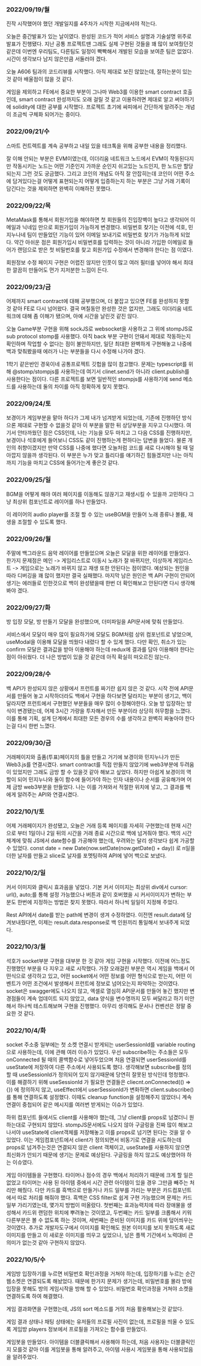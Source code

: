 ### 2022/09/19/월

진작 시작했어야 했던 개발일지를 4주차가 시작한 지금에서야 적는다.

오늘은 중간발표가 있는 날이였다. 완성된 코드가 적어 서비스 설명과 기술설명 위주로 발표가 진행됐다. 지난 공통 프로젝트땐 그래도 실제 구현된 것들을 꽤 많이 보여줬던것 같은데 이번엔 우리팀도, 다른팀도 일정이 빡빡해서 개발된 모습을 보여준 팀은 없었다. 시간이 생각보다 남지 않은만큼 서둘러야 겠다.

오늘 A606 팀과의 코드리뷰를 시작했다. 아직 제대로 보진 않았는데, 잘하는분이 있는것 같아 배울점이 많을 것  같다.

게임을 제외하고 FE에서 중요한 부분이 그나마 Web3를 이용한 smart contract 호출인데, smart contract 완성까지도 오래 걸릴 것 같고 이용하려면 제대로 알고 써야하기에 solidity에 대한 공부를 시작했다. 프로젝트 초기에 싸피에서 간단하게 알려주는 개념이 조금씩 구체화 되어가는 중이다.



### 2022/09/21/수

스마트 컨트렉트를 계속 공부하고 내일 있을 테크톡을 위해 공부한 내용을 정리했다.

잘 이해 안되는 부분은 EVM이였는데, 이더리움 네트워크 노드에서 EVM이 작동된다지만 작동시키는 노드는 어떤 기준인지 가까운 순인지 쉬고있는 노드인지, 한 노드만 할당되는지 그런 것도 궁금했다. 그리고 코인의 개념도 아직 잘 안잡히는데 코인이 어떤 주소에 담겨있다는걸 어떻게 표현되는지 어떻게 입증하는지 하는 부분은 그냥 거래 기록이 담긴다는 것을 제외하면 완벽히 이해하진 못했다.



### 2022/09/22/목

MetaMask를 통해서 회원가입을 해야하면 첫 회원들의 진입장벽이 높다고 생각되어 이메일과 닉네임 만으로 회원가입이 가능하게 변경했다. 비밀번호 찾기는 이전에 석호, 민지누나네 팀이 만들었던 기능이 있어 이메일 보내기로 비밀번호 찾기가 가능하게 되었다. 약간 아쉬운 점은 회원가입시 비밀번호를 입력하는 것이 아니라 가입한 이메일로 들어가 랜덤으로 받은 첫 비밀번호를 찾고 회원가입 수정에서 변경해야 한다는 점 이였다.

회원정보 수정 페이지 구현은 어렵진 않지만 인풋이 많고 여러 필터를 넣어야 해서 최대한 깔끔히 만들어도 먼가 지저분한 느낌이 든다.



### 2022/09/23/금

어제까지 smart contract에 대해 공부했으며, 더 붙잡고 있으면 FE를 완성하지 못할 것 같아 FE로 다시 넘어왔다. 결국 며칠동안 완성한 것은 없지만, 그래도 이더리움 네트워크에 대해 좀 이해가 됐으며, 아예 시간을 날린것 같진 않다.

오늘 Game부분 구현을 위해 sockJS로 websocket을 사용하고 그 위에 stompJS로 sub protocol stomp를 사용했다. 아직 back 부분 구현이 안돼서 제대로 작동하는지 확인하며 작업할 수 없다는 점이 불안하지만, 일단 최대한 완벽하게 구현해놓고 나중에 백과 맞춰봤을때 에러가 나는 부분들을 다시 수정해 나가야 겠다.

1학기 같은반인 경욱이네 공통프로젝트 깃헙을 많이 참고했다. 문제는 typescript를 위해 @stomp/stompjs를 사용하는데 여기서 clinet.send가 아니라 client.publish를 사용한다는 점이다. 다른 프로젝트를 보면 일반적인 stompjs를 사용하기에 send 메소드를 사용하는데 둘의 차이를 아직 정확하게 찾지 못했다.



### 2022/09/24/토

보경이가 게임부분을 맡아 하다가 그제 내가 넘겨받게 되었는데, 기존에 진행하던 방식으론 제대로 구현할 수 없을것 같아 이 부분을 말한 뒤 상당부분을 지우고 다시했다. 여기서 안타까웠던 점은 CSS인데, 나는 기능을 모두 마치고 그 다음 CSS를 진행하지만, 보경이나 석호에게 들어보니 CSS도 같이 진행하는게 편하다는 답변을 들었다. 물론 개인의 취향이겠지만 만약 CSS를 나중에 했다면 오늘처럼 코드를 새로 다시해야 될 때 덜 아깝지 않을까 생각된다. 이 부분은 누가 맞고 틀리다를 얘기하긴 힘들겠지만 나는 아직까지 기능을 마치고 CSS에 들어가는게 좋은것 같다.



### 2022/09/25/일

BGM을 어떻게 해야 여러 페이지를 이동해도 않끊기고 재생시킬 수 있을까 고민하다 그냥 최상위 컴포넌트로 레이어를 하나 만들었다.

이 레이어의 audio player를 조절 할 수 있는 useBGM을 만들어 노래 종류나 볼륨, 재생을 조절할 수 있도록 했다.



### 2022/09/26/월

주말에 백그라운드 음악 레이어를 만들었으며 오늘은 모달을 위한 레이어를 만들었다. 한가지 문제점은 메인 -> 게임리스트로 이동시 노래가 잘 바뀌지만, 이상하게 게임리스트 -> 게임으로는 노래가 바뀌지 않고 재생 또한 안된다는 점이였다. 예상되는 원인을 따라 디버깅을 꽤 많이 했지만 결국 실패했다. 마지막 남은 원인은 백 API 구현이 안되어 생기는 에러들로 인한것으로 백이 완성됐을때 한번 더 확인해보고 안된다면 다시 생각해 봐야 겠다.



### 2022/09/27/화

방 입장 모달, 방 만들기 모달을 완성했으며, 더미파일을 API문서에 맞춰 만들었다.

서비스에서 모달이 매우 많이 필요하기에 모달도 BGM처럼 상위 컴포넌트로 넣었으며, useModal을 이용해 모달을 띄웠다 내렸다 할 수 있게 했다. 다만 확인, 취소가 있는 confirm 모달은 결과값을 받아 이용해야 하는데 redux에 결과를 담아 이용해야 한다는 점이 아쉬웠다. 더 나은 방법이 있을 것 같은데 아직 확실히 떠오르진 않는다.



### 2022/09/28/수

백 API가 완성되지 않은 상황에서 프런트를 짜기란 쉽지 않은 것 같다. 시작 전에 API문서를 만들어 놓고 시작하더라도 백에서 구현을 하다보면 달라지는 부분이 생기고, 백이 달라지면 프런트에서 구현했던 부분들을 매우 많이 수정해야한다. 오늘 방 입장하는 방식이 변경됐는데, 어제 3시간 가량을 투자해서 만든 부분이라 상당히 허무함을 느꼈다. 이를 통해 기획, 설계 단계에서 최대한 모든 경우의 수를 생각하고 완벽히 짜놓아야 한다는걸 다시 한번 느꼈다.



### 2022/09/30/금

거래페이지와 출품(투표)페이지의 틀을 만들고 거기에 보경이와 민지누나가 만든 Web3.js를 연결시켰다. smart contract를 직접 만들지 않았기에 web3부분에 두려움이 있었지만 그래도 금방 할 수 있을것 같아 해보고 싶었다. 하지만 아쉽게 보경이의 역할이 되어 민지누나와 둘이 함수에 들어가야 하는 인자 내용이나 순서를 공유해가며 어제 금방 web3부분을 만들었다. 나는 이를 가져와서 적절한 위치에 넣고, 그 결과를 백에게 알려주는 API와 연결시켰다.



### 2022/10/1/토

어제 거래페이지가 완성됐고, 오늘은 거래 등록 페이지를 자세히 구현했는데 현재 시간으로 부터 1일이나 2일 뒤의 시간을 거래 종료 시간으로 백에 넘겨줘야 했다. 백의 시간 체계에 맞춰 JS에서 date함수를 가공해야 했는데, 우려와는 달리 생각보다 쉽게 가공할 수 있었다. const date = new Date(now.setDate(now.getDate() + day)) 로 n일을 더한 날자를 만들고 slice로 날자를 포멧팅하여 API에 넣어 백으로 보냈다.



### 2022/10/2/일

커서 이미지와 클릭시 효과음을 넣었다. 기본 커서 이미지는 최상위 div에서 cursor: url(), auto;를 통해 설정 가능했으나 버튼과 같이 호버했을 시 커서이미지가 변하는 부분도 한번에 지정하는 방법은 찾지 못했다. 따라서 하나씩 일일이 지정해 주었다.

Rest API에서 date를 받는 path에 변경이 생겨 수정하였다. 이전엔 result.data에 담겨보내줬다면, 이제는 result.data.response로 백 인원끼리 통일해서 보내주게 되었다.



### 2022/10/3/월

석호가 socket부분 구현을 대부분 한 것 같아 게임 구현을 시작했다. 이전에 어느정도 진행했던 부분을 다 지우고 새로 시작했다. 가장 오래걸린 부분은 역시 게임을 백에서 어떤식으로 생각하고 있고, 어떤 socket에서 어떤 정보를 어떤 형식으로 받는지, 어떤 이벤트가 어떤 조건에서 발생해서 프런트에 정보로 넘어오는지 파악하는 것이였다. socket은 swagger에도 나오지 않고, 엑셀로 열심히 API문서를 만들어 놓긴 했지만 변경점들이 계속 업데이트 되지 않았고, data 양식을 변수명까지 모두 써달라고 하기 미안해서 하나씩 테스트해보며 구현을 진행했다. 아무리 생각해도 문서나 컨벤션은 정말 중요한 것 같다.



### 2022/10/4/화

socket 주소중 일부에는 첫 소켓 연결시 받게되는 userSessionId를 variable routing으로 사용하는데, 이에 관해 여러 이슈가 있었다. 우선 subscribe하는 주소들은 모두 onConnected 될 때의 콜백함수로 넣어두었으며 처음 연결되면 userSessionId를 useState에 저장하여 다른 주소에서 사용되도록 했다. 생각해보면 subscribe를 정의 할 때 useSessionId가 정의되어 있지 않기때문에 당연히 잘못된 방식인데 멍청했다. 이를 해결하기 위해 useSessionId 가 필요한 연결들은 cliecnt.onConnected(() => {}) 에 정의하지 않고, useEffect에서 userSessionId가 변화하면 client.subscribe() 를 통해 연결하도록 설정했다. 이때도 cleanup function을 설정해주지 않았더니 계속 연결이 중첩되어 같은 메시지를 여러번 받게되는 이슈가 있었다.

하위 컴포넌트 들에서도 client를 사용해야 했는데, 그냥 client를 props로 넘겼더니 원하는대로 구현되지 않았다. stompJS문서에도 나오지 않아 구글링을 진짜 많이 해보고 나서야 useState에 client객체를 저장해놓고 이를 props로 넘기면 된다는 것을 알 수 있었다. 이는 게임컴포넌트에서 client가 정의되면서 비동기로 연결을 시도하는데 props로 넘겨주는것은 연결되지 않은 client 객체이고, useState를 사용하지 않으면 최신화가 안되기 때문에 생기는 문제로 예상된다. 구글링을 하지 않고도 예상했어야 하는 이슈였다.

게임 아이템들을 구현했다. 타이머나 점수의 경우 백에서 처리하기 때문에 크게 할 일은 없었고 타이머는 사용 된 아이템 중에서 시간 관련 아이템이 있을 경우 그만큼 빼주는 처리만 해줬다. 다만 카드를 흑백으로 만들거나 카드 일부를 가리는 부분은 카드컴포넌트에서 따로 처리를 해줘야 했다. 흑백은 CSS filter로 쉽게 구현 가능했으며 문제는 카드 일부 가리기였는데, 몇가지 방법이 떠올랐다. 첫번째는 효과능력치에 따라 장애물을 생성해서 카드위 랜덤한 위치에 뿌려놓는 것이였고, 두번째는 카드 일부를 크롭해서 키워 다른부분은 볼 수 없도록 하는 것이며, 세번째는 준비된 이미지를 카드 위에 덮어씌우는 것이였다. 추가로 개발자도구에서 이미지를 확인해도 원본 이미지를 보지 못하도록 새로 이미지를 만들고 이 새로운 이미지를 띄우고 싶었으나, 남은 플젝 기간에서 노력대비 큰 의미가 없는것 같아 구현하지 않았다.



### 2022/10/5/수

게임방 입장하기를 누르면 비밀번호 확인과정을 거쳐야 하는데, 입장하기를 누르는 순간 웹소켓은 연결되도록 해놨었다. 때문에 한가지 문제가 생기는데, 비밀번호를 몰라 방에 입장을 못해도 방의 게임시작을 방해 할 수 있었다. 비밀번호 확인과정을 거쳐야 소켓을 연결하도록 하여 해결했다.

게임 결과화면을 구현했는데, JS의 sort 메소드를 거의 처음 활용해보는것 같았다. 

게임 결과 상태나 채팅 상태에는 유저들의 프로필 사진이 없는데, 프로필을 띄울 수 있도록 게임방 players 정보에서 프로필을 가져오는 함수를 만들었다.

게임봇을 만들었다. 아이템을 더블클릭해서 사용해야 하는데, 처음 사용자는 더블클릭인지 모를것 같아 이를 게임봇을 통해 알려주고, 아이템 사용시 게임봇을 통해 사용되었음을 알려주었다.